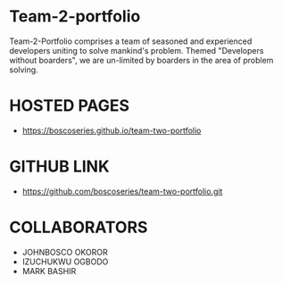 # Team-2-portfolio
Team-2-Portfolio comprises a team of seasoned and experienced developers uniting to solve mankind's problem. Themed "Developers without boarders", we are un-limited by boarders in the area of problem solving.

# HOSTED PAGES
- https://boscoseries.github.io/team-two-portfolio

# GITHUB LINK
- https://github.com/boscoseries/team-two-portfolio.git

# COLLABORATORS
- JOHNBOSCO OKOROR
- IZUCHUKWU OGBODO
- MARK BASHIR
